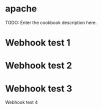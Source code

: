 # apache

TODO: Enter the cookbook description here.

# Webhook test 1
# Webhook test 2

# Webhook test 3
Webhook test 4
